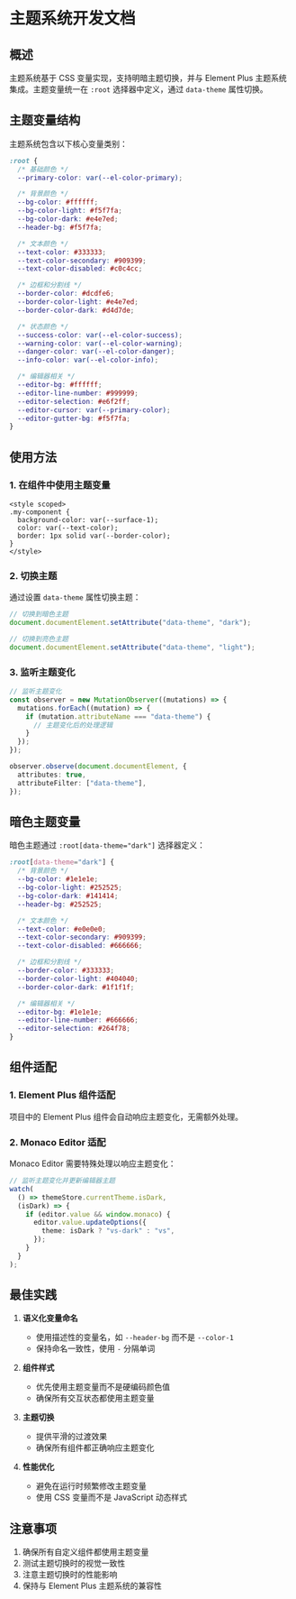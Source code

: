 # 主题系统开发文档

## 概述

主题系统基于 CSS 变量实现，支持明暗主题切换，并与 Element Plus 主题系统集成。主题变量统一在 `:root` 选择器中定义，通过 `data-theme` 属性切换。

## 主题变量结构

主题系统包含以下核心变量类别：

```css
:root {
  /* 基础颜色 */
  --primary-color: var(--el-color-primary);

  /* 背景颜色 */
  --bg-color: #ffffff;
  --bg-color-light: #f5f7fa;
  --bg-color-dark: #e4e7ed;
  --header-bg: #f5f7fa;

  /* 文本颜色 */
  --text-color: #333333;
  --text-color-secondary: #909399;
  --text-color-disabled: #c0c4cc;

  /* 边框和分割线 */
  --border-color: #dcdfe6;
  --border-color-light: #e4e7ed;
  --border-color-dark: #d4d7de;

  /* 状态颜色 */
  --success-color: var(--el-color-success);
  --warning-color: var(--el-color-warning);
  --danger-color: var(--el-color-danger);
  --info-color: var(--el-color-info);

  /* 编辑器相关 */
  --editor-bg: #ffffff;
  --editor-line-number: #999999;
  --editor-selection: #e6f2ff;
  --editor-cursor: var(--primary-color);
  --editor-gutter-bg: #f5f7fa;
}
```

## 使用方法

### 1. 在组件中使用主题变量

```vue
<style scoped>
.my-component {
  background-color: var(--surface-1);
  color: var(--text-color);
  border: 1px solid var(--border-color);
}
</style>
```

### 2. 切换主题

通过设置 `data-theme` 属性切换主题：

```typescript
// 切换到暗色主题
document.documentElement.setAttribute("data-theme", "dark");

// 切换到亮色主题
document.documentElement.setAttribute("data-theme", "light");
```

### 3. 监听主题变化

```typescript
// 监听主题变化
const observer = new MutationObserver((mutations) => {
  mutations.forEach((mutation) => {
    if (mutation.attributeName === "data-theme") {
      // 主题变化后的处理逻辑
    }
  });
});

observer.observe(document.documentElement, {
  attributes: true,
  attributeFilter: ["data-theme"],
});
```

## 暗色主题变量

暗色主题通过 `:root[data-theme="dark"]` 选择器定义：

```css
:root[data-theme="dark"] {
  /* 背景颜色 */
  --bg-color: #1e1e1e;
  --bg-color-light: #252525;
  --bg-color-dark: #141414;
  --header-bg: #252525;

  /* 文本颜色 */
  --text-color: #e0e0e0;
  --text-color-secondary: #909399;
  --text-color-disabled: #666666;

  /* 边框和分割线 */
  --border-color: #333333;
  --border-color-light: #404040;
  --border-color-dark: #1f1f1f;

  /* 编辑器相关 */
  --editor-bg: #1e1e1e;
  --editor-line-number: #666666;
  --editor-selection: #264f78;
}
```

## 组件适配

### 1. Element Plus 组件适配

项目中的 Element Plus 组件会自动响应主题变化，无需额外处理。

### 2. Monaco Editor 适配

Monaco Editor 需要特殊处理以响应主题变化：

```typescript
// 监听主题变化并更新编辑器主题
watch(
  () => themeStore.currentTheme.isDark,
  (isDark) => {
    if (editor.value && window.monaco) {
      editor.value.updateOptions({
        theme: isDark ? "vs-dark" : "vs",
      });
    }
  }
);
```

## 最佳实践

1. **语义化变量命名**

   - 使用描述性的变量名，如 `--header-bg` 而不是 `--color-1`
   - 保持命名一致性，使用 `-` 分隔单词

2. **组件样式**

   - 优先使用主题变量而不是硬编码颜色值
   - 确保所有交互状态都使用主题变量

3. **主题切换**

   - 提供平滑的过渡效果
   - 确保所有组件都正确响应主题变化

4. **性能优化**
   - 避免在运行时频繁修改主题变量
   - 使用 CSS 变量而不是 JavaScript 动态样式

## 注意事项

1. 确保所有自定义组件都使用主题变量
2. 测试主题切换时的视觉一致性
3. 注意主题切换时的性能影响
4. 保持与 Element Plus 主题系统的兼容性
